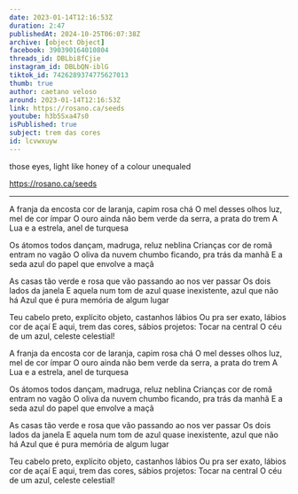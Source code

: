 ```yaml
---
date: 2023-01-14T12:16:53Z
duration: 2:47
publishedAt: 2024-10-25T06:07:38Z
archive: [object Object]
facebook: 390390164010804
threads_id: DBLbi8fCjie
instagram_id: DBLbQN-iblG
tiktok_id: 7426289374775627013
thumb: true
author: caetano veloso
around: 2023-01-14T12:16:53Z
link: https://rosano.ca/seeds
youtube: h3b5Sxa47s0
isPublished: true
subject: trem das cores
id: lcvwxuyw
---
```

those eyes, light like honey of a colour unequaled

https://rosano.ca/seeds

---

A franja da encosta cor de laranja, capim rosa chá
O mel desses olhos luz, mel de cor ímpar
O ouro ainda não bem verde da serra, a prata do trem
A Lua e a estrela, anel de turquesa

Os átomos todos dançam, madruga, reluz neblina
Crianças cor de romã entram no vagão
O oliva da nuvem chumbo ficando, pra trás da manhã
E a seda azul do papel que envolve a maçã

As casas tão verde e rosa que vão passando ao nos ver passar
Os dois lados da janela
E aquela num tom de azul quase inexistente, azul que não há
Azul que é pura memória de algum lugar

Teu cabelo preto, explícito objeto, castanhos lábios
Ou pra ser exato, lábios cor de açaí
E aqui, trem das cores, sábios projetos: Tocar na central
O céu de um azul, celeste celestial!

A franja da encosta cor de laranja, capim rosa chá
O mel desses olhos luz, mel de cor ímpar
O ouro ainda não bem verde da serra, a prata do trem
A Lua e a estrela, anel de turquesa

Os átomos todos dançam, madruga, reluz neblina
Crianças cor de romã entram no vagão
O oliva da nuvem chumbo ficando, pra trás da manhã
E a seda azul do papel que envolve a maçã

As casas tão verde e rosa que vão passando ao nos ver passar
Os dois lados da janela
E aquela num tom de azul quase inexistente, azul que não há
Azul que é pura memória de algum lugar

Teu cabelo preto, explícito objeto, castanhos lábios
Ou pra ser exato, lábios cor de açaí
E aqui, trem das cores, sábios projetos: Tocar na central
O céu de um azul, celeste celestial!
